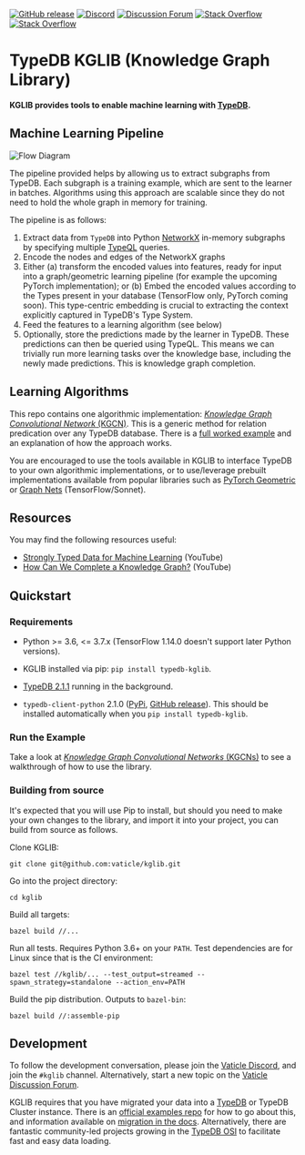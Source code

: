 [![GitHub release](https://img.shields.io/github/release/vaticle/kglib.svg)](https://github.com/vaticle/typedb/releases/latest)
[![Discord](https://img.shields.io/discord/665254494820368395?color=7389D8&label=chat&logo=discord&logoColor=ffffff)](https://vaticle.com/discord)
[![Discussion Forum](https://img.shields.io/discourse/https/forum.vaticle.com/topics.svg)](https://forum.vaticle.com)
[![Stack Overflow](https://img.shields.io/badge/stackoverflow-typedb-796de3.svg)](https://stackoverflow.com/questions/tagged/typedb)
[![Stack Overflow](https://img.shields.io/badge/stackoverflow-typeql-3dce8c.svg)](https://stackoverflow.com/questions/tagged/typeql)

# TypeDB KGLIB (Knowledge Graph Library)

**KGLIB provides tools to enable machine learning with [TypeDB](https://github.com/vaticle/typedb).**

## Machine Learning Pipeline

![Flow Diagram](kglib/kgcn_tensorflow/.images/knowledge_graph_machine_learning.png)

The pipeline provided helps by allowing us to extract subgraphs from TypeDB. Each subgraph is a training example, which are sent to the learner in batches. Algorithms using this approach are scalable since they do not need to hold the whole graph in memory for training.

The pipeline is as follows:
1. Extract data from `TypeDB` into Python [NetworkX](https://networkx.org) in-memory subgraphs by specifying multiple [TypeQL](https://github.com/vaticle/typeql) queries.
2. Encode the nodes and edges of the NetworkX graphs
3. Either (a) transform the encoded values into features, ready for input into a graph/geometric learning pipeline (for example the upcoming PyTorch implementation); or (b) Embed the encoded values according to the Types present in your database (TensorFlow only, PyTorch coming soon). This type-centric embedding is crucial to extracting the context explicitly captured in TypeDB's Type System. 
4. Feed the features to a learning algorithm (see below)
5. Optionally, store the predictions made by the learner in TypeDB. These predictions can then be queried using TypeQL. This means we can trivially run more learning tasks over the knowledge base, including the newly made predictions. This is knowledge graph completion.

## Learning Algorithms 
This repo contains one algorithmic implementation: [*Knowledge Graph Convolutional Network* (KGCN)](kglib/kgcn_tensorflow). This is a generic method for relation predication over any TypeDB database. There is a [full worked example](kglib/kgcn_tensorflow/examples/diagnosis) and an explanation of how the approach works.

You are encouraged to use the tools available in KGLIB to interface TypeDB to your own algorithmic implementations, or to use/leverage prebuilt implementations available from popular libraries such as [PyTorch Geometric](https://github.com/rusty1s/pytorch_geometric) or [Graph Nets](https://github.com/deepmind/graph_nets) (TensorFlow/Sonnet). 

## Resources
You may find the following resources useful: 
- [Strongly Typed Data for Machine Learning](https://www.youtube.com/watch?v=qhUyurWMiSQ) (YouTube)
- [How Can We Complete a Knowledge Graph?](https://www.youtube.com/watch?v=nYDi1_UaFtU) (YouTube)

## Quickstart

### Requirements

- Python >= 3.6, <= 3.7.x (TensorFlow 1.14.0 doesn't support later Python versions).

- KGLIB installed via pip: `pip install typedb-kglib`. 

- [TypeDB 2.1.1](https://github.com/vaticle/typedb/releases) running in the background.

- `typedb-client-python` 2.1.0 ([PyPi](https://pypi.org/project/typedb-client/), [GitHub release](https://github.com/vaticle/typedb-client-python/releases)). This should be installed automatically when you `pip install typedb-kglib`.

### Run the Example

Take a look at [*Knowledge Graph Convolutional Networks* (KGCNs)](kglib/kgcn_tensorflow) to see a walkthrough of how to use the library.

### Building from source

It's expected that you will use Pip to install, but should you need to make your own changes to the library, and import it into your project, you can build from source as follows.

Clone KGLIB:

```
git clone git@github.com:vaticle/kglib.git
```

Go into the project directory:

```
cd kglib
```

Build all targets:

```
bazel build //...
```

Run all tests. Requires Python 3.6+ on your `PATH`. Test dependencies are for Linux since that is the CI environment: 

```
bazel test //kglib/... --test_output=streamed --spawn_strategy=standalone --action_env=PATH
```

Build the pip distribution. Outputs to `bazel-bin`:

```
bazel build //:assemble-pip
```

## Development

To follow the development conversation, please join the [Vaticle Discord](https://discord.com/invite/grakn), and join the `#kglib` channel. Alternatively, start a new topic on the [Vaticle Discussion Forum](https://forum.vaticle.com).

KGLIB requires that you have migrated your data into a [TypeDB](https://github.com/vaticle/typedb) or TypeDB Cluster instance. There is an [official examples repo](https://github.com/vaticle/examples) for how to go about this, and information available on [migration in the docs](https://docs.vaticle.com/docs/examples/phone-calls-migration-python). Alternatively, there are fantastic community-led projects growing in the [TypeDB OSI](https://typedb.org) to facilitate fast and easy data loading.

